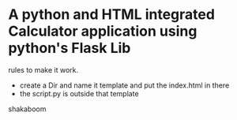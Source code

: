 ﻿# A python and HTML integrated Calculator application using python's Flask Lib

rules to make it work.
  - create a Dir and name it template and put the index.html in there
  - the script.py is outside that template

shakaboom
